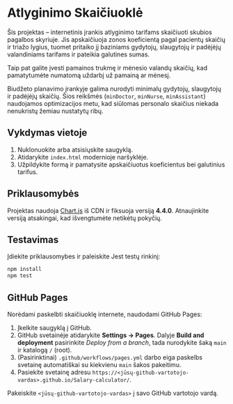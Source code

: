 # Atlyginimo Skaičiuoklė

Šis projektas – internetinis įrankis atlyginimo tarifams skaičiuoti skubios pagalbos skyriuje. Jis apskaičiuoja zonos koeficientą pagal pacientų skaičių ir triažo lygius, tuomet pritaiko jį baziniams gydytojų, slaugytojų ir padėjėjų valandiniams tarifams ir pateikia galutines sumas.

Taip pat galite įvesti pamainos trukmę ir mėnesio valandų skaičių, kad pamatytumėte numatomą uždarbį už pamainą ar mėnesį.

Biudžeto planavimo įrankyje galima nurodyti minimalų gydytojų, slaugytojų ir padėjėjų skaičių. Šios reikšmės (`minDoctor`, `minNurse`, `minAssistant`) naudojamos optimizacijos metu, kad siūlomas personalo skaičius niekada nenukristų žemiau nustatytų ribų.

## Vykdymas vietoje

1. Nuklonuokite arba atsisiųskite saugyklą.
2. Atidarykite `index.html` modernioje naršyklėje.
3. Užpildykite formą ir pamatysite apskaičiuotus koeficientus bei galutinius tarifus.

## Priklausomybės

Projektas naudoja [Chart.js](https://www.chartjs.org/) iš CDN ir fiksuoja versiją **4.4.0**. Atnaujinkite versiją atsakingai, kad išvengtumėte netikėtų pokyčių.

## Testavimas

Įdiekite priklausomybes ir paleiskite Jest testų rinkinį:

```bash
npm install
npm test
```

## GitHub Pages

Norėdami paskelbti skaičiuoklę internete, naudodami GitHub Pages:

1. Įkelkite saugyklą į GitHub.
2. GitHub svetainėje atidarykite **Settings → Pages**. Dalyje **Build and deployment** pasirinkite *Deploy from a branch*, tada nurodykite šaką `main` ir katalogą `/` (root).
3. (Pasirinktinai) `.github/workflows/pages.yml` darbo eiga paskelbs svetainę automatiškai su kiekvienu `main` šakos pakeitimu.
4. Pasiekite svetainę adresu `https://<jūsų-github-vartotojo-vardas>.github.io/Salary-calculator/`.

Pakeiskite `<jūsų-github-vartotojo-vardas>` į savo GitHub vartotojo vardą.
